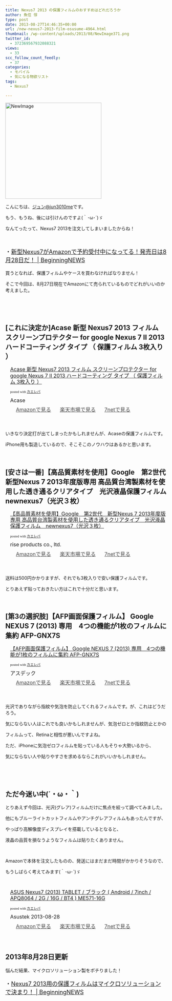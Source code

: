 ```yaml
---
title: Nexus7 2013 の保護フィルムのおすすめはどれだろうか
author: 魚住 惇
type: post
date: 2013-08-27T14:46:35+00:00
url: /new-nexus7-2013-film-osusume-4964.html
thumbnail: /wp-content/uploads/2013/08/NewImage371.png
twitter_id:
  - 372369567932088321
views:
  - 33
scc_follow_count_feedly:
  - 37
categories:
  - モバイル
  - 気になる物欲リスト
tags:
  - Nexus7

---
```

<img decoding="async" loading="lazy" title="NewImage.png" src="/wp-content/uploads/2013/08/NewImage37.png" alt="NewImage" width="300" height="300" border="0" />

<!--more-->

こんにちは、[ジュン@jun3010me][1]です。

もう、もうね、後には引けんのですよ(｀･ω･´)ゞ

なんてったって、Nexus7 2013を注文してしまいましたからね！

 

<p style="font-size: 18px;">
  ・<a rel="nofollow" href="http://192.168.11.200:8000/new-nexus7-amazon-yoyaku-4958.html" target="_blank">新型Nexus7がAmazonで予約受付中になってる！発売日は8月28日だ！ | BeginningNEWS</a>
</p>

買うとなれば、保護フィルムやケースを買わなければなりません！

そこで今回は、8月27日現在でAmazonにて売られているものでどれがいいのか考えました。

 

 

## [これに決定か]Acase 新型 Nexus7 2013 フィルム スクリーンプロテクター for google Nexus 7 II 2013 ハードコーティング タイプ （ 保護フィルム 3枚入り ）

<div class="kaerebalink-box" style="text-align: left; padding-bottom: 20px; font-size: medium; /zoom: 1; overflow: hidden;">
  <div class="kaerebalink-image" style="float: left; margin: 0 15px 10px 0;">
    <a href="http://www.amazon.co.jp/exec/obidos/ASIN/B00EC76JIE/jn050191-22/ref=nosim/" rel="nofollow" target="_blank"><img decoding="async" style="border: none;" src="http://ecx.images-amazon.com/images/I/41bCxbuUIGL._SL160_.jpg" alt="" /></a>
  </div>
  <div class="kaerebalink-info" style="line-height: 120%; /zoom: 1; overflow: hidden;">
    <div class="kaerebalink-name" style="margin-bottom: 10px; line-height: 120%;">
      <a href="http://www.amazon.co.jp/exec/obidos/ASIN/B00EC76JIE/jn050191-22/ref=nosim/" rel="nofollow" target="_blank">Acase 新型 Nexus7 2013 フィルム スクリーンプロテクター for google Nexus 7 II 2013 ハードコーティング タイプ （ 保護フィルム 3枚入り ）</a></p>
      <div class="kaerebalink-powered-date" style="font-size: 8pt; margin-top: 5px; font-family: verdana; line-height: 120%;">
        posted with <a href="http://kaereba.com" target="_blank">カエレバ</a>
      </div>
    </div>
    <div class="kaerebalink-detail" style="margin-bottom: 5px;">
      Acase
    </div>
    <div class="kaerebalink-link1" style="margin-top: 10px; opacity: .80; filter: alpha(opacity=80);">
      <div class="shoplinkamazon" style="display: inline; margin-right: 5px; background: url('http://img.yomereba.com/simple5.gif') 0 0 no-repeat; padding: 2px 0 2px 18px; white-space: nowrap;">
        <a title="アマゾン" href="http://www.amazon.co.jp/gp/search?keywords=for%20google%20Nexus%207%20II%202013%20%83t%83B%83%8B%83%80%20%83X%83N%83%8A%81%5B%83%93%83v%83%8D%83e%83N%83%5E%81%5B&__mk_ja_JP=%83J%83%5E%83J%83i&tag=jn050191-22" rel="nofollow" target="_blank">Amazonで見る</a>
      </div>
      <div class="shoplinkrakuten" style="display: inline; margin-right: 5px; background: url('http://img.yomereba.com/simple5.gif') 0 0 no-repeat; padding: 2px 0 2px 18px; white-space: nowrap;">
        <a title="楽天市場" href="http://hb.afl.rakuten.co.jp/hgc/0b392da9.3aef67b4.0b392daa.d09d4b3c/?pc=http%3A%2F%2Fsearch.rakuten.co.jp%2Fsearch%2Fmall%2Ffor%2520google%2520Nexus%25207%2520II%25202013%2520%25E3%2583%2595%25E3%2582%25A3%25E3%2583%25AB%25E3%2583%25A0%2520%25E3%2582%25B9%25E3%2582%25AF%25E3%2583%25AA%25E3%2583%25BC%25E3%2583%25B3%25E3%2583%2597%25E3%2583%25AD%25E3%2583%2586%25E3%2582%25AF%25E3%2582%25BF%25E3%2583%25BC%2F-%2Ff.1-p.1-s.1-sf.0-st.A-v.2%3Fx%3D0%26scid%3Daf_ich_link_urltxt%26m%3Dhttp%3A%2F%2Fm.rakuten.co.jp%2F" rel="nofollow" target="_blank">楽天市場で見る</a>
      </div>
      <div class="shoplinkseven" style="display: inline; margin-right: 5px; background: url('http://img.yomereba.com/simple5.gif') 0 0 no-repeat; padding: 2px 0 2px 18px; white-space: nowrap;">
        <a title="セブンネットショッピング" href="http://px.a8.net/svt/ejp?a8mat=25TN41+4Z7HV6+2N1Y+BW8O2&a8ejpredirect=http%3A%2F%2Fwww.7netshopping.jp%2Frelay%2Faffiliate%2FAnotherCompanyEntrance%2F%3FA8_PID%3Ds00000012319001%26VIEW_URL%3Dhttp%253A%252F%252Fwww.7netshopping.jp%252Fall%252Fsearch_result%252F-%252Fbprice%252Foff%252Fsort%252F0%252Fkword_in%252Ffor%252520google%252520Nexus%2525207%252520II%2525202013%252520%2525E3%252583%252595%2525E3%252582%2525A3%2525E3%252583%2525AB%2525E3%252583%2525A0%252520%2525E3%252582%2525B9%2525E3%252582%2525AF%2525E3%252583%2525AA%2525E3%252583%2525BC%2525E3%252583%2525B3%2525E3%252583%252597%2525E3%252583%2525AD%2525E3%252583%252586%2525E3%252582%2525AF%2525E3%252582%2525BF%2525E3%252583%2525BC%252FallGoods%252Fon%252Fsubmit.x%252F30%252Fdisp_result%252F1%252Fsubmit.y%252F9%252Fprvlg%252Foff%252Fnobuy%252Fon%252FsetProduct%252Foff%252Foop%252Fon%252Fctgy%252Fall%252FfromKeywordSearch%252Ftrue" rel="nofollow" target="_blank">7netで見る</a>
      </div>
    </div>
  </div>
  <div class="booklink-footer" style="clear: left;">
     
  </div>
</div>

いきなり決定打が出てしまったかもしれませんが、Acaseの保護フィルムです。

iPhone用も製造しているので、そこそこのノウハウはあるかと思います。

 

## [安さは一番]【高品質素材を使用】Google　第2世代　新型Nexus 7 2013年度版専用 高品質台湾製素材を使用した透き通るクリアタイプ　光沢液晶保護フィルム　newnexus7（光沢３枚）

<div class="kaerebalink-box" style="text-align: left; padding-bottom: 20px; font-size: medium; /zoom: 1; overflow: hidden;">
  <div class="kaerebalink-image" style="float: left; margin: 0 15px 10px 0;">
    <a href="http://www.amazon.co.jp/exec/obidos/ASIN/B00EASLNTU/jn050191-22/ref=nosim/" rel="nofollow" target="_blank"><img decoding="async" style="border: none;" src="http://ecx.images-amazon.com/images/I/51KEVZBaGFL._SL160_.jpg" alt="" /></a>
  </div>
  <div class="kaerebalink-info" style="line-height: 120%; /zoom: 1; overflow: hidden;">
    <div class="kaerebalink-name" style="margin-bottom: 10px; line-height: 120%;">
      <a href="http://www.amazon.co.jp/exec/obidos/ASIN/B00EASLNTU/jn050191-22/ref=nosim/" rel="nofollow" target="_blank">【高品質素材を使用】Google　第2世代　新型Nexus 7 2013年度版専用 高品質台湾製素材を使用した透き通るクリアタイプ　光沢液晶保護フィルム　newnexus7（光沢３枚）</a></p>
      <div class="kaerebalink-powered-date" style="font-size: 8pt; margin-top: 5px; font-family: verdana; line-height: 120%;">
        posted with <a href="http://kaereba.com" target="_blank">カエレバ</a>
      </div>
    </div>
    <div class="kaerebalink-detail" style="margin-bottom: 5px;">
      rise products co., ltd.
    </div>
    <div class="kaerebalink-link1" style="margin-top: 10px; opacity: .80; filter: alpha(opacity=80);">
      <div class="shoplinkamazon" style="display: inline; margin-right: 5px; background: url('http://img.yomereba.com/simple5.gif') 0 0 no-repeat; padding: 2px 0 2px 18px; white-space: nowrap;">
        <a title="アマゾン" href="http://www.amazon.co.jp/gp/search?keywords=newnexus7%20%90V%8C%5ENexus%207%202013%94N%93x%94%C5%90%EA%97p&__mk_ja_JP=%83J%83%5E%83J%83i&tag=jn050191-22" rel="nofollow" target="_blank">Amazonで見る</a>
      </div>
      <div class="shoplinkrakuten" style="display: inline; margin-right: 5px; background: url('http://img.yomereba.com/simple5.gif') 0 0 no-repeat; padding: 2px 0 2px 18px; white-space: nowrap;">
        <a title="楽天市場" href="http://hb.afl.rakuten.co.jp/hgc/0b392da9.3aef67b4.0b392daa.d09d4b3c/?pc=http%3A%2F%2Fsearch.rakuten.co.jp%2Fsearch%2Fmall%2Fnewnexus7%2520%25E6%2596%25B0%25E5%259E%258BNexus%25207%25202013%25E5%25B9%25B4%25E5%25BA%25A6%25E7%2589%2588%25E5%25B0%2582%25E7%2594%25A8%2F-%2Ff.1-p.1-s.1-sf.0-st.A-v.2%3Fx%3D0%26scid%3Daf_ich_link_urltxt%26m%3Dhttp%3A%2F%2Fm.rakuten.co.jp%2F" rel="nofollow" target="_blank">楽天市場で見る</a>
      </div>
      <div class="shoplinkseven" style="display: inline; margin-right: 5px; background: url('http://img.yomereba.com/simple5.gif') 0 0 no-repeat; padding: 2px 0 2px 18px; white-space: nowrap;">
        <a title="セブンネットショッピング" href="http://px.a8.net/svt/ejp?a8mat=25TN41+4Z7HV6+2N1Y+BW8O2&a8ejpredirect=http%3A%2F%2Fwww.7netshopping.jp%2Frelay%2Faffiliate%2FAnotherCompanyEntrance%2F%3FA8_PID%3Ds00000012319001%26VIEW_URL%3Dhttp%253A%252F%252Fwww.7netshopping.jp%252Fall%252Fsearch_result%252F-%252Fbprice%252Foff%252Fsort%252F0%252Fkword_in%252Fnewnexus7%252520%2525E6%252596%2525B0%2525E5%25259E%25258BNexus%2525207%2525202013%2525E5%2525B9%2525B4%2525E5%2525BA%2525A6%2525E7%252589%252588%2525E5%2525B0%252582%2525E7%252594%2525A8%252FallGoods%252Fon%252Fsubmit.x%252F30%252Fdisp_result%252F1%252Fsubmit.y%252F9%252Fprvlg%252Foff%252Fnobuy%252Fon%252FsetProduct%252Foff%252Foop%252Fon%252Fctgy%252Fall%252FfromKeywordSearch%252Ftrue" rel="nofollow" target="_blank">7netで見る</a>
      </div>
    </div>
  </div>
  <div class="booklink-footer" style="clear: left;">
     
  </div>
</div>

送料は500円かかりますが、それでも3枚入りで安い保護フィルムです。

とりあえず貼っておきたい方はこれで十分だと思います。

 

## [第3の選択肢]【AFP画面保護フィルム】 Google NEXUS 7 (2013) 専用　4つの機能が1枚のフィルムに集約 AFP-GNX7S

<div class="kaerebalink-box" style="text-align: left; padding-bottom: 20px; font-size: medium; /zoom: 1; overflow: hidden;">
  <div class="kaerebalink-image" style="float: left; margin: 0 15px 10px 0;">
    <a href="http://www.amazon.co.jp/exec/obidos/ASIN/B00EF07LNU/jn050191-22/ref=nosim/" rel="nofollow" target="_blank"><img decoding="async" style="border: none;" src="http://ecx.images-amazon.com/images/I/41JC0QteFzL._SL160_.jpg" alt="" /></a>
  </div>
  <div class="kaerebalink-info" style="line-height: 120%; /zoom: 1; overflow: hidden;">
    <div class="kaerebalink-name" style="margin-bottom: 10px; line-height: 120%;">
      <a href="http://www.amazon.co.jp/exec/obidos/ASIN/B00EF07LNU/jn050191-22/ref=nosim/" rel="nofollow" target="_blank">【AFP画面保護フィルム】 Google NEXUS 7 (2013) 専用　4つの機能が1枚のフィルムに集約 AFP-GNX7S</a></p>
      <div class="kaerebalink-powered-date" style="font-size: 8pt; margin-top: 5px; font-family: verdana; line-height: 120%;">
        posted with <a href="http://kaereba.com" target="_blank">カエレバ</a>
      </div>
    </div>
    <div class="kaerebalink-detail" style="margin-bottom: 5px;">
      アスデック
    </div>
    <div class="kaerebalink-link1" style="margin-top: 10px; opacity: .80; filter: alpha(opacity=80);">
      <div class="shoplinkamazon" style="display: inline; margin-right: 5px; background: url('http://img.yomereba.com/simple5.gif') 0 0 no-repeat; padding: 2px 0 2px 18px; white-space: nowrap;">
        <a title="アマゾン" href="http://www.amazon.co.jp/gp/search?keywords=AFP-GNX7S&__mk_ja_JP=%83J%83%5E%83J%83i&tag=jn050191-22" rel="nofollow" target="_blank">Amazonで見る</a>
      </div>
      <div class="shoplinkrakuten" style="display: inline; margin-right: 5px; background: url('http://img.yomereba.com/simple5.gif') 0 0 no-repeat; padding: 2px 0 2px 18px; white-space: nowrap;">
        <a title="楽天市場" href="http://hb.afl.rakuten.co.jp/hgc/0b392da9.3aef67b4.0b392daa.d09d4b3c/?pc=http%3A%2F%2Fsearch.rakuten.co.jp%2Fsearch%2Fmall%2FAFP-GNX7S%2F-%2Ff.1-p.1-s.1-sf.0-st.A-v.2%3Fx%3D0%26scid%3Daf_ich_link_urltxt%26m%3Dhttp%3A%2F%2Fm.rakuten.co.jp%2F" rel="nofollow" target="_blank">楽天市場で見る</a>
      </div>
      <div class="shoplinkseven" style="display: inline; margin-right: 5px; background: url('http://img.yomereba.com/simple5.gif') 0 0 no-repeat; padding: 2px 0 2px 18px; white-space: nowrap;">
        <a title="セブンネットショッピング" href="http://px.a8.net/svt/ejp?a8mat=25TN41+4Z7HV6+2N1Y+BW8O2&a8ejpredirect=http%3A%2F%2Fwww.7netshopping.jp%2Frelay%2Faffiliate%2FAnotherCompanyEntrance%2F%3FA8_PID%3Ds00000012319001%26VIEW_URL%3Dhttp%253A%252F%252Fwww.7netshopping.jp%252Fall%252Fsearch_result%252F-%252Fbprice%252Foff%252Fsort%252F0%252Fkword_in%252FAFP-GNX7S%252FallGoods%252Fon%252Fsubmit.x%252F30%252Fdisp_result%252F1%252Fsubmit.y%252F9%252Fprvlg%252Foff%252Fnobuy%252Fon%252FsetProduct%252Foff%252Foop%252Fon%252Fctgy%252Fall%252FfromKeywordSearch%252Ftrue" rel="nofollow" target="_blank">7netで見る</a>
      </div>
    </div>
  </div>
  <div class="booklink-footer" style="clear: left;">
     
  </div>
</div>

光沢でありながら指紋や気泡を防止してくれるフィルムです。が、これはどうだろう。

気にならない人はこれでも良いかもしれませんが、気泡ゼロとか指紋防止とかの

フィルムって、Retinaと相性が悪いんですよね。

ただ、iPhoneに気泡ゼロフィルムを貼っている人もそりゃ大勢いるから、

気にならない人や貼りやすさを求めるならこれがいいかもしれません。

 

 

## ただ今迷い中(´・ω・｀)

とりあえず今回は、光沢(グレア)フィルムだけに焦点を絞って調べてみました。

他にもブルーライトカットフィルムやアンチグレアフィルムもあったんですが、

やっぱり高解像度ディスプレイを搭載しているとなると、

液晶の品質を損なうようなフィルムは貼りたくありません。

 

Amazonで本体を注文したものの、発送にはまだまだ時間がかかりそうなので、

もうしばらく考えてみます(｀･ω･´)ゞ

 

<div class="kaerebalink-box" style="text-align: left; padding-bottom: 20px; font-size: medium; /zoom: 1; overflow: hidden;">
  <div class="kaerebalink-image" style="float: left; margin: 0 15px 10px 0;">
    <a href="http://www.amazon.co.jp/exec/obidos/ASIN/B00EP8MEU2/jn050191-22/ref=nosim/" rel="nofollow" target="_blank"><img decoding="async" style="border: none;" src="http://ecx.images-amazon.com/images/I/41m2nMNSZTL._SL160_.jpg" alt="" /></a>
  </div>
  <div class="kaerebalink-info" style="line-height: 120%; /zoom: 1; overflow: hidden;">
    <div class="kaerebalink-name" style="margin-bottom: 10px; line-height: 120%;">
      <a href="http://www.amazon.co.jp/exec/obidos/ASIN/B00EP8MEU2/jn050191-22/ref=nosim/" rel="nofollow" target="_blank">ASUS Nexus7 (2013) TABLET / ブラック ( Android / 7inch / APQ8064 / 2G / 16G / BT4 ) ME571-16G</a></p>
      <div class="kaerebalink-powered-date" style="font-size: 8pt; margin-top: 5px; font-family: verdana; line-height: 120%;">
        posted with <a href="http://kaereba.com" target="_blank">カエレバ</a>
      </div>
    </div>
    <div class="kaerebalink-detail" style="margin-bottom: 5px;">
      Asustek 2013-08-28
    </div>
    <div class="kaerebalink-link1" style="margin-top: 10px; opacity: .80; filter: alpha(opacity=80);">
      <div class="shoplinkamazon" style="display: inline; margin-right: 5px; background: url('http://img.yomereba.com/simple5.gif') 0 0 no-repeat; padding: 2px 0 2px 18px; white-space: nowrap;">
        <a title="アマゾン" href="http://www.amazon.co.jp/gp/search?keywords=APQ8064%20ME571-16G&__mk_ja_JP=%83J%83%5E%83J%83i&tag=jn050191-22" rel="nofollow" target="_blank">Amazonで見る</a>
      </div>
      <div class="shoplinkrakuten" style="display: inline; margin-right: 5px; background: url('http://img.yomereba.com/simple5.gif') 0 0 no-repeat; padding: 2px 0 2px 18px; white-space: nowrap;">
        <a title="楽天市場" href="http://hb.afl.rakuten.co.jp/hgc/0b392da9.3aef67b4.0b392daa.d09d4b3c/?pc=http%3A%2F%2Fsearch.rakuten.co.jp%2Fsearch%2Fmall%2FAPQ8064%2520ME571-16G%2F-%2Ff.1-p.1-s.1-sf.0-st.A-v.2%3Fx%3D0%26scid%3Daf_ich_link_urltxt%26m%3Dhttp%3A%2F%2Fm.rakuten.co.jp%2F" rel="nofollow" target="_blank">楽天市場で見る</a>
      </div>
      <div class="shoplinkseven" style="display: inline; margin-right: 5px; background: url('http://img.yomereba.com/simple5.gif') 0 0 no-repeat; padding: 2px 0 2px 18px; white-space: nowrap;">
        <a title="セブンネットショッピング" href="http://px.a8.net/svt/ejp?a8mat=25TN41+4Z7HV6+2N1Y+BW8O2&a8ejpredirect=http%3A%2F%2Fwww.7netshopping.jp%2Frelay%2Faffiliate%2FAnotherCompanyEntrance%2F%3FA8_PID%3Ds00000012319001%26VIEW_URL%3Dhttp%253A%252F%252Fwww.7netshopping.jp%252Fall%252Fsearch_result%252F-%252Fbprice%252Foff%252Fsort%252F0%252Fkword_in%252FAPQ8064%252520ME571-16G%252FallGoods%252Fon%252Fsubmit.x%252F30%252Fdisp_result%252F1%252Fsubmit.y%252F9%252Fprvlg%252Foff%252Fnobuy%252Fon%252FsetProduct%252Foff%252Foop%252Fon%252Fctgy%252Fall%252FfromKeywordSearch%252Ftrue" rel="nofollow" target="_blank">7netで見る</a>
      </div>
    </div>
  </div>
  <div class="booklink-footer" style="clear: left;">
     
  </div>
</div>

## 2013年8月28日更新

悩んだ結果、マイクロソリューション製をポチりました！

<p style="font-size: 18px;">
  ・<a rel="nofollow" href="http://192.168.11.200:8000/new-nexus7-2013-film-micro-solution-4986.html" target="_blank">Nexus7 2013用の保護フィルムはマイクロソリューションで決まり！ | BeginningNEWS</a>
</p>

 [1]: https://twitter.com/jun3010me